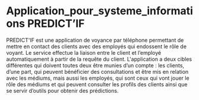 # Application_pour_systeme_informations PREDICT’IF 
PREDICT'IF est une application de voyance par téléphone permettant de mettre en
contact des clients avec des employés qui endossent le rôle de voyant. Le service
effectue la liaison entre le client et l’employé automatiquement à partir de la requête
du client. 
L'application a deux cibles différentes qui doivent toutes deux être munies d’un
compte : les clients, d’une part, qui peuvent bénéficier des consultations et être mis
en relation avec les médiums, mais aussi les employés, qui sont ceux qui vont jouer le
rôle des médiums et qui peuvent consulter les profils des clients ainsi que se servir
d’outils pour obtenir des prédictions.
